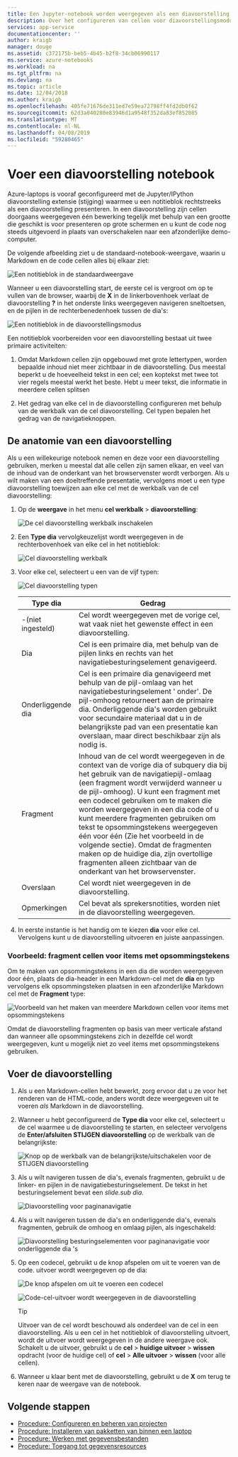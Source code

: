 ```yaml
---
title: Een Jupyter-notebook worden weergegeven als een diavoorstelling op Azure
description: Over het configureren van cellen voor diavoorstellingsmodus in een Jupyter-notebook en Presenteer de diavoorstelling met de extensie leiden.
services: app-service
documentationcenter: ''
author: kraigb
manager: douge
ms.assetid: c372175b-beb5-4b45-b2f8-34cb06990117
ms.service: azure-notebooks
ms.workload: na
ms.tgt_pltfrm: na
ms.devlang: na
ms.topic: article
ms.date: 12/04/2018
ms.author: kraigb
ms.openlocfilehash: 405fe71676de311ed7e59ea72798ff4fd2db0f62
ms.sourcegitcommit: 62d3a040280e83946d1a9548f352da83ef852085
ms.translationtype: MT
ms.contentlocale: nl-NL
ms.lasthandoff: 04/08/2019
ms.locfileid: "59280465"
---
```

# <a name="run-a-notebook-slideshow"></a>Voer een diavoorstelling notebook

Azure-laptops is vooraf geconfigureerd met de Jupyter/IPython diavoorstelling extensie (stijging) waarmee u een notitieblok rechtstreeks als een diavoorstelling presenteren. In een diavoorstelling zijn cellen doorgaans weergegeven één bewerking tegelijk met behulp van een grootte die geschikt is voor presenteren op grote schermen en u kunt de code nog steeds uitgevoerd in plaats van overschakelen naar een afzonderlijke demo-computer.

De volgende afbeelding ziet u de standaard-notebook-weergave, waarin u Markdown en de code cellen alles bij elkaar ziet:

![Een notitieblok in de standaardweergave](media/slideshow/slideshow-notebook-view.png)

Wanneer u een diavoorstelling start, de eerste cel is vergroot om op te vullen van de browser, waarbij de **X** in de linkerbovenhoek verlaat de diavoorstelling **?** in het onderste links weergegeven navigeren sneltoetsen, en de pijlen in de rechterbenedenhoek tussen de dia's:

![Een notitieblok in de diavoorstellingsmodus](media/slideshow/slideshow-slide-view.png)

Een notitieblok voorbereiden voor een diavoorstelling bestaat uit twee primaire activiteiten:

1. Omdat Markdown cellen zijn opgebouwd met grote lettertypen, worden bepaalde inhoud niet meer zichtbaar in de diavoorstelling. Dus meestal beperkt u de hoeveelheid tekst in een cel; een koptekst met twee tot vier regels meestal werkt het beste. Hebt u meer tekst, die informatie in meerdere cellen splitsen

2. Het gedrag van elke cel in de diavoorstelling configureren met behulp van de werkbalk van de cel diavoorstelling. Cel typen bepalen het gedrag van de navigatieknoppen.

## <a name="the-anatomy-of-a-slideshow"></a>De anatomie van een diavoorstelling

Als u een willekeurige notebook nemen en deze voor een diavoorstelling gebruiken, merken u meestal dat alle cellen zijn samen elkaar, en veel van de inhoud van de onderkant van het browservenster wordt verborgen. Als u wilt maken van een doeltreffende presentatie, vervolgens moet u een type diavoorstelling toewijzen aan elke cel met de werkbalk van de cel diavoorstelling:

1. Op de **weergave** in het menu **cel werkbalk** > **diavoorstelling**:

    ![De cel diavoorstelling werkbalk inschakelen](media/slideshow/slideshow-view-cell-toolbar.png)

1. Een **Type dia** vervolgkeuzelijst wordt weergegeven in de rechterbovenhoek van elke cel in het notitieblok:

    ![Cel diavoorstelling werkbalk](media/slideshow/slideshow-cell-toolbar.png)

1. Voor elke cel, selecteert u een van de vijf typen:

    ![Cel diavoorstelling typen](media/slideshow/slideshow-cell-slide-types.png)

    | Type dia | Gedrag |
    | --- | --- |
    | -(niet ingesteld) | Cel wordt weergegeven met de vorige cel, wat vaak niet het gewenste effect in een diavoorstelling. |
    | Dia | Cel is een primaire dia, met behulp van de pijlen links en rechts van het navigatiebesturingselement genavigeerd. |
    | Onderliggende dia | Cel is een primaire dia genavigeerd met behulp van de pijl-omlaag van het navigatiebesturingselement ' onder'. De pijl-omhoog retourneert aan de primaire dia. Onderliggende dia's worden gebruikt voor secundaire materiaal dat u in de belangrijkste pad van een presentatie kan overslaan, maar direct beschikbaar zijn als nodig is. |
    | Fragment | Inhoud van de cel wordt weergegeven in de context van de vorige dia of subquery dia bij het gebruik van de navigatiepijl-omlaag (een fragment wordt verwijderd wanneer u de pijl-omhoog). U kunt een fragment met een codecel gebruiken om te maken die worden weergegeven in een dia code of u kunt meerdere fragmenten gebruiken om tekst te opsommingstekens weergegeven één voor één (Zie het voorbeeld in de volgende sectie). Omdat de fragmenten maken op de huidige dia, zijn overtollige fragmenten alleen zichtbaar van de onderkant van het browservenster. |
    | Overslaan | Cel wordt niet weergegeven in de diavoorstelling. |
    | Opmerkingen | Cel bevat als sprekersnotities, worden niet in de diavoorstelling weergegeven. |

1. In eerste instantie is het handig om te kiezen **dia** voor elke cel. Vervolgens kunt u de diavoorstelling uitvoeren en juiste aanpassingen.

### <a name="example-fragment-cells-for-bullet-items"></a>Voorbeeld: fragment cellen voor items met opsommingstekens

Om te maken van opsommingstekens in een dia die worden weergegeven door één, plaats de dia-header in een Markdown-cel met de **dia** en typ vervolgens elk opsommingsteken plaatsen in een afzonderlijke Markdown cel met de **Fragment** type:

![Voorbeeld van het maken van meerdere Markdown cellen voor items met opsommingstekens](media/slideshow/slideshow-fragments.png)

Omdat de diavoorstelling fragmenten op basis van meer verticale afstand dan wanneer alle opsommingstekens zich in dezelfde cel wordt weergegeven, kunt u mogelijk niet zo veel items met opsommingstekens gebruiken.

## <a name="run-the-slideshow"></a>Voer de diavoorstelling

1. Als u een Markdown-cellen hebt bewerkt, zorg ervoor dat u ze voor het renderen van de HTML-code, anders wordt deze weergegeven uit te voeren *als* Markdown in de diavoorstelling.

1. Wanneer u hebt geconfigureerd de **Type dia** voor elke cel, selecteert u de cel waarmee u de diavoorstelling te starten, en selecteer vervolgens de **Enter/afsluiten STIJGEN diavoorstelling** op de werkbalk van de belangrijkste:

    ![Knop op de werkbalk van de belangrijkste/uitschakelen voor de STIJGEN diavoorstelling](media/slideshow/slideshow-start.png)

1. Als u wilt navigeren tussen de dia's, evenals fragmenten, gebruikt u de linker- en pijlen in de navigatiebesturingselement. De tekst in het besturingselement bevat een *slide.sub dia*.

    ![Diavoorstelling voor paginanavigatie](media/slideshow/slideshow-navigation-control.png)

1. Als u wilt navigeren tussen de dia's en onderliggende dia's, evenals fragmenten, gebruik de omhoog en omlaag pijlen, als ingeschakeld:

    ![Diavoorstelling besturingselementen voor paginanavigatie voor onderliggende dia 's](media/slideshow/slideshow-navigation-control-subslide.png)

1. Op een codecel, gebruikt u de knop afspelen om uit te voeren van de code. uitvoer wordt weergegeven op de dia:

    ![De knop afspelen om uit te voeren een codecel](media/slideshow/slideshow-run-code-cell.png)

    ![Code-cel-uitvoer wordt weergegeven in de diavoorstelling](media/slideshow/slideshow-run-code-cell-output.png)

    > [!Tip]
    > Uitvoer van de cel wordt beschouwd als onderdeel van de cel in een diavoorstelling. Als u een cel in het notitieblok of diavoorstelling uitvoert, wordt de uitvoer wordt weergegeven in de andere weergave ook. Schakelt u de uitvoer, gebruikt u de **cel** > **huidige uitvoer** > **wissen** opdracht (voor de huidige cel) of **cel**  >  **Alle uitvoer** > **wissen** (voor alle cellen).

1. Wanneer u klaar bent met de diavoorstelling, gebruikt u de **X** om terug te keren naar de weergave van de notebook.

## <a name="next-steps"></a>Volgende stappen

- [Procedure: Configureren en beheren van projecten](configure-manage-azure-notebooks-projects.md)
- [Procedure: Installeren van pakketten van binnen een laptop](install-packages-jupyter-notebook.md)
- [Procedure: Werken met gegevensbestanden](work-with-project-data-files.md)
- [Procedure: Toegang tot gegevensresources](access-data-resources-jupyter-notebooks.md)
